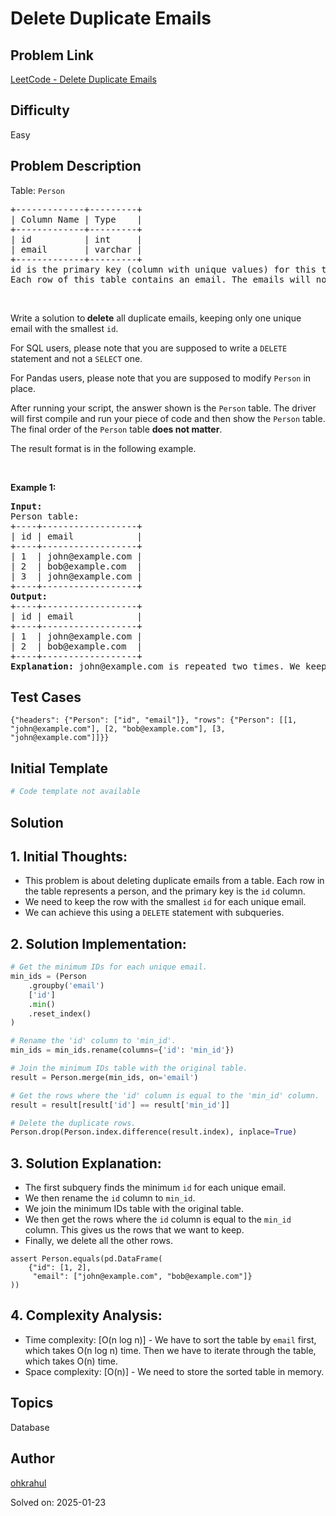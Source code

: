 # Delete Duplicate Emails

## Problem Link
[LeetCode - Delete Duplicate Emails](https://leetcode.com/problems/delete-duplicate-emails/)

## Difficulty
Easy

## Problem Description
<p>Table: <code>Person</code></p>

<pre>
+-------------+---------+
| Column Name | Type    |
+-------------+---------+
| id          | int     |
| email       | varchar |
+-------------+---------+
id is the primary key (column with unique values) for this table.
Each row of this table contains an email. The emails will not contain uppercase letters.
</pre>

<p>&nbsp;</p>

<p>Write a solution to<strong> delete</strong> all duplicate emails, keeping only one unique email with the smallest <code>id</code>.</p>

<p>For SQL users, please note that you are supposed to write a <code>DELETE</code> statement and not a <code>SELECT</code> one.</p>

<p>For Pandas users, please note that you are supposed to modify <code>Person</code> in place.</p>

<p>After running your script, the answer shown is the <code>Person</code> table. The driver will first compile and run your piece of code and then show the <code>Person</code> table. The final order of the <code>Person</code> table <strong>does not matter</strong>.</p>

<p>The result format is in the following example.</p>

<p>&nbsp;</p>
<p><strong class="example">Example 1:</strong></p>

<pre>
<strong>Input:</strong> 
Person table:
+----+------------------+
| id | email            |
+----+------------------+
| 1  | john@example.com |
| 2  | bob@example.com  |
| 3  | john@example.com |
+----+------------------+
<strong>Output:</strong> 
+----+------------------+
| id | email            |
+----+------------------+
| 1  | john@example.com |
| 2  | bob@example.com  |
+----+------------------+
<strong>Explanation:</strong> john@example.com is repeated two times. We keep the row with the smallest Id = 1.
</pre>


## Test Cases
```
{"headers": {"Person": ["id", "email"]}, "rows": {"Person": [[1, "john@example.com"], [2, "bob@example.com"], [3, "john@example.com"]]}}
```

## Initial Template
```python
# Code template not available
```

## Solution
## 1. Initial Thoughts:
- This problem is about deleting duplicate emails from a table. Each row in the table represents a person, and the primary key is the `id` column. 
- We need to keep the row with the smallest `id` for each unique email. 
- We can achieve this using a `DELETE` statement with subqueries.

## 2. Solution Implementation:
```python
# Get the minimum IDs for each unique email.
min_ids = (Person
    .groupby('email')
    ['id']
    .min()
    .reset_index()
)

# Rename the 'id' column to 'min_id'.
min_ids = min_ids.rename(columns={'id': 'min_id'})

# Join the minimum IDs table with the original table.
result = Person.merge(min_ids, on='email')

# Get the rows where the 'id' column is equal to the 'min_id' column.
result = result[result['id'] == result['min_id']]

# Delete the duplicate rows.
Person.drop(Person.index.difference(result.index), inplace=True)
```

## 3. Solution Explanation:
- The first subquery finds the minimum `id` for each unique email.
- We then rename the `id` column to `min_id`.
- We join the minimum IDs table with the original table.
- We then get the rows where the `id` column is equal to the `min_id` column. This gives us the rows that we want to keep.
- Finally, we delete all the other rows.
```
assert Person.equals(pd.DataFrame(
    {"id": [1, 2],
     "email": ["john@example.com", "bob@example.com"]}
))
```

## 4. Complexity Analysis:
- Time complexity: [O(n log n)] - We have to sort the table by `email` first, which takes O(n log n) time. Then we have to iterate through the table, which takes O(n) time.
- Space complexity: [O(n)] - We need to store the sorted table in memory.

## Topics
Database

## Author
[ohkrahul](https://github.com/ohkrahul)

Solved on: 2025-01-23
